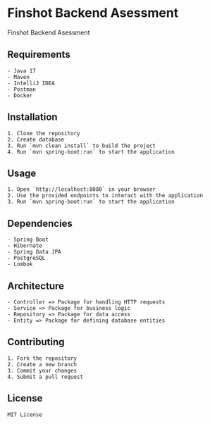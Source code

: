 # Finshot Backend Asessment
Finshot Backend Asessment

## Requirements
```
- Java 17
- Maven
- IntelliJ IDEA
- Postman
- Docker
```

## Installation
```
1. Clone the repository
2. Create database
3. Run `mvn clean install` to build the project
4. Run `mvn spring-boot:run` to start the application
```

## Usage
```
1. Open `http://localhost:8080` in your browser
2. Use the provided endpoints to interact with the application
3. Run `mvn spring-boot:run` to start the application
```

## Dependencies
```
- Spring Boot
- Hibernate
- Spring Data JPA
- PostgreSQL
- Lombok
```

## Architecture
```
- Controller => Package for handling HTTP requests
- Service => Package for business logic
- Repository => Package for data access
- Entity => Package for defining database entities
```

## Contributing
```
1. Fork the repository
2. Create a new branch
3. Commit your changes
4. Submit a pull request
```

## License
```
MIT License
```